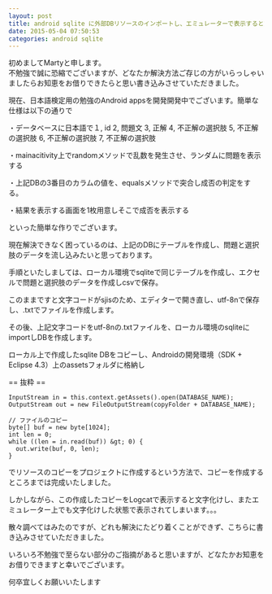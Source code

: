 ```yaml
---
layout: post
title: android sqlite に外部DBリソースのインポートし、エミュレーターで表示すると文字化けする
date: 2015-05-04 07:50:53
categories: android sqlite
---
```

<p>初めましてMartyと申します。 <br>
不勉強で誠に恐縮でございますが、どなたか解決方法ご存じの方がいらっしゃいましたらお知恵をお借りできたらと思い書き込みさせていただきました。 </p>

<p>現在、日本語検定用の勉強のAndroid appsを開発開発中でございます。簡単な仕様は以下の通りで </p>

<p>・データベースに日本語で１, id 2, 問題文 3, 正解 4, 不正解の選択肢 5, 不正解の選択肢 6, 不正解の選択肢 7, 不正解の選択肢 </p>

<p>・mainacitivity上でrandomメソッドで乱数を発生させ、ランダムに問題を表示する </p>

<p>・上記DBの3番目のカラムの値を、equalsメソッドで突合し成否の判定をする。 </p>

<p>・結果を表示する画面を1枚用意しそこで成否を表示する </p>

<p>といった簡単な作りでございます。 </p>

<p>現在解決できなく困っているのは、上記のDBにテーブルを作成し、問題と選択肢のデータを流し込みたいと思っております。 </p>

<p>手順といたしましては、ローカル環境でsqliteで同じテーブルを作成し、エクセルで問題と選択肢のデータを作成しcsvで保存。 </p>

<p>このままですと文字コードがsjisのため、エディターで開き直し、utf-8nで保存し、.txtでファイルを作成します。 </p>

<p>その後、上記文字コードをutf-8nの.txtファイルを、ローカル環境のsqliteにimportしDBを作成します。 </p>

<p>ローカル上で作成したsqlite DBをコピーし、Androidの開発環境（SDK + Eclipse 4.3）上のassetsフォルダに格納し </p>

<p>== 抜粋 == </p>

```
InputStream in = this.context.getAssets().open(DATABASE_NAME); 
OutputStream out = new FileOutputStream(copyFolder + DATABASE_NAME); 

// ファイルのコピー 
byte[] buf = new byte[1024]; 
int len = 0; 
while ((len = in.read(buf)) &gt; 0) { 
  out.write(buf, 0, len); 
} 
```

<p>でリソースのコピーをプロジェクトに作成するという方法で、コピーを作成するところまでは完成いたしました。 </p>

<p>しかしながら、この作成したコピーをLogcatで表示すると文字化けし、またエミュレーター上でも文字化けした状態で表示されてしまいます。。。 </p>

<p>散々調べてはみたのですが、どれも解決にたどり着くことができず、こちらに書き込みさせていただきました。 </p>

<p>いろいろ不勉強で至らない部分のご指摘があると思いますが、どなたかお知恵をお借りできますと幸いでございます。 </p>

<p>何卒宜しくお願いいたします</p>
